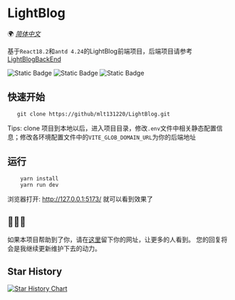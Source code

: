 # LightBlog

🌍
*[简体中文](README.md)*

基于`React18.2`和`antd 4.24`的LightBlog前端项目，后端项目请参考 [LightBlogBackEnd](https://github.com/mlt131220/LightBlogBackEnd) 

![Static Badge](https://img.shields.io/badge/react-18.2-green)
![Static Badge](https://img.shields.io/badge/antd-4.24-8732D7)
![Static Badge](https://img.shields.io/badge/license-MIT-blue) 

## 快速开始
```
   git clone https://github/mlt131220/LightBlog.git
```
Tips: clone 项目到本地以后，进入项目目录，修改`.env`文件中相关静态配置信息；修改各环境配置文件中的`VITE_GLOB_DOMAIN_URL`为你的后端地址

## 运行
```
    yarn install
    yarn run dev
```

浏览器打开: http://127.0.0.1:5173/  就可以看到效果了  

## 🌹🌹🌹
如果本项目帮助到了你，请在[这里](https://github.com/liangliangyy/DjangoBlog/issues/214)留下你的网址，让更多的人看到。 您的回复将会是我继续更新维护下去的动力。

## Star History
[![Star History Chart](https://api.star-history.com/svg?repos=mlt131220/LightBlog&type=Date)](https://star-history.com/#mlt131220/LightBlog&Date)
